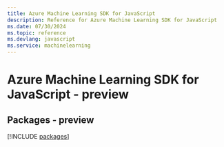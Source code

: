 ```yaml
---
title: Azure Machine Learning SDK for JavaScript
description: Reference for Azure Machine Learning SDK for JavaScript
ms.date: 07/30/2024
ms.topic: reference
ms.devlang: javascript
ms.service: machinelearning
---
```

# Azure Machine Learning SDK for JavaScript - preview
## Packages - preview
[!INCLUDE [packages](machine-learning-index.md)]